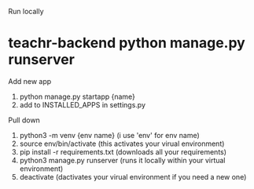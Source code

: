 
Run locally
# teachr-backend python manage.py runserver

Add new app
1. python manage.py startapp {name}
2. add to INSTALLED_APPS in settings.py

Pull down
1. python3 -m venv {env name}  (i use 'env' for env name)
2. source env/bin/activate  (this activates your virual environment)
3. pip install -r requirements.txt  (downloads all your requirements)
4. python3 manage.py runserver (runs it locally within your virtual environment)
5. deactivate (dactivates your virual environment if you need a new one)